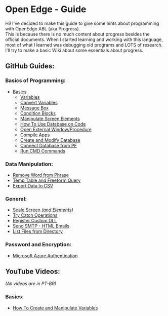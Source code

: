 # Open Edge - Guide
Hi! I've decided to make this guide to give some hints about programming with OpenEdge ABL (aka Progress).<br>
This is because there is no much content about progress besides the official documents. When I started learning and working with this language, most of what I learned was debugging old programs and LOTS of research.<br>
I'll try to make a basic Wiki about some essentials about progress.

## GitHub Guides:

### Basics of Programming:

- [Basics](https://github.com/raphaelfrei/open_edge-guides/tree/main/Basics%20of%20Programming)
  - [Variables](https://github.com/raphaelfrei/open_edge-guides/tree/main/Basics%20of%20Programming#variables)
  - [Convert Variables](https://github.com/raphaelfrei/open_edge-guides/tree/main/Basics%20of%20Programming#convert-variables)
  - [Message Box](https://github.com/raphaelfrei/open_edge-guides/tree/main/Basics%20of%20Programming#message-box)
  - [Condition Blocks](https://github.com/raphaelfrei/open_edge-guides/tree/main/Basics%20of%20Programming#condition-blocks)
  - [Manipulate Screen Elements](https://github.com/raphaelfrei/open_edge-guides/tree/main/Basics%20of%20Programming#manipulate-screen-elements)
  - [How To Use Database on Code](https://github.com/raphaelfrei/open_edge-guides/tree/main/Basics%20of%20Programming#database)
  - [Open External Window/Procedure](https://github.com/raphaelfrei/open_edge-guides/tree/main/Basics%20of%20Programming#open-other-windows)
  - [Compile Apps](https://github.com/raphaelfrei/open_edge-guides/tree/main/Basics%20of%20Programming#compile-apps)
  - [Create and Modify Database](https://github.com/raphaelfrei/open_edge-guides/tree/main/Basics%20of%20Programming#create-and-modify-database)
  - [Connect Database from PF](https://github.com/raphaelfrei/open_edge-guides/tree/main/Basics%20of%20Programming#connect-database-from-parameter-file)
  - [Run CMD Commands](https://github.com/raphaelfrei/open_edge-guides/blob/main/Basics%20of%20Programming/README.md#run-cmd-commands)

### Data Manipulation:

- [Remove Word from Phrase](https://github.com/raphaelfrei/open_edge-guides/tree/main/Data%20Manipulation/Remove%20Word%20from%20Phrase)
- [Temp Table and Freeform Query](https://github.com/raphaelfrei/open_edge-guides/tree/main/Data%20Manipulation/Temp%20Tables%20and%20Custom%20Query)
- [Export Data to CSV](https://github.com/raphaelfrei/open_edge-guides/tree/main/Data%20Manipulation/Export%20Data%20To%20CSV)

### General:

- [Scale Screen *(and Elements)*](https://github.com/raphaelfrei/open_edge-guides/tree/main/General/Scale%20Screen)
- [Try Catch Operations](https://github.com/raphaelfrei/open_edge-guides/tree/main/General/Try%20Catch)
- [Register Custom DLL](https://github.com/raphaelfrei/open_edge-guides/tree/main/General/Custom%20DLL)
- [Send SMTP - HTML Emails](https://github.com/raphaelfrei/open_edge-guides/tree/main/General/Send%20SMTP%20Email)
- [List Files from Directory](https://github.com/raphaelfrei/open_edge-guides/tree/main/General/List%20File%20From%20Directory)

### Password and Encryption:
- [Microsoft Azure Authentication](https://github.com/raphaelfrei/open_edge-guides/tree/main/Password%20and%20Encryption/Microsoft%20Azure%20Login)

## YouTube Videos:
*(All videos are in PT-BR)*

### Basics:
- [How To Create and Manipulate Variables](https://youtu.be/g1TNlkh5xug)
